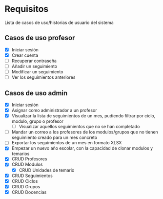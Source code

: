# Requisitos

Lista de casos de uso/historias de usuario del sistema

## Casos de uso profesor

- [x] Iniciar sesión
- [x] Crear cuenta
- [ ] Recuperar contraseña
- [ ] Añadir un seguimiento
- [ ] Modificar un seguimiento
- [ ] Ver los seguimientos anteriores

## Casos de uso admin

- [x] Iniciar sesión
- [x] Asignar como administrador a un profesor
- [x] Visualizar la lista de seguimientos de un mes, pudiendo filtrar por ciclo, modulo, grupo o profesor
  - [ ] Visualizar aquellos seguimientos que no se han completado
- [ ] Mandar un correo a los profesores de los modulos/grupos que no tienen seguimiento creado para un mes concreto
- [ ] Exportar los seguimientos de un mes en formato XLSX
- [x] Empezar un nuevo año escolar, con la capacidad de clonar modulos y temarios
- [x] CRUD Profesores
- [x] CRUD Modulos
  - [x] CRUD Unidades de temario
- [x] CRUD Seguimientos
- [x] CRUD Ciclos
- [x] CRUD Grupos
- [x] CRUD Docencias
